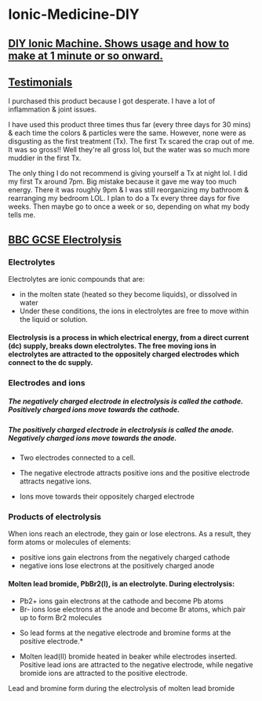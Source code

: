 # Ionic-Medicine-DIY

## [DIY Ionic Machine. Shows usage and how to make at 1 minute or so onward.](https://youtu.be/JWsRKP0uPOY?t=78)

## [Testimonials](https://www.amazon.com/Cleanse-Machine-Vitality-Booklet-Brochure/dp/B00LFW6Y48?th=1)

I purchased this product because I got desperate. I have a lot of inflammation & joint issues. 

I have used this product three times thus far (every three days for 30 mins) & each time the colors & particles were the same. However, none were as disgusting as the first treatment (Tx). The first Tx scared the crap out of me. It was so gross!! Well they're all gross lol, but the water was so much more muddier in the first Tx.

The only thing I do not recommend is giving yourself a Tx at night lol. I did my first Tx around 7pm. Big mistake because it gave me way too much energy. There it was roughly 9pm & I was still reorganizing my bathroom & rearranging my bedroom LOL. I plan to do a Tx every three days for five weeks. Then maybe go to once a week or so, depending on what my body tells me.

## [BBC GCSE Electrolysis](https://www.bbc.co.uk/bitesize/guides/zcsyw6f/revision/1)

### Electrolytes

Electrolytes are ionic compounds that are:

- in the molten state (heated so they become liquids), or
dissolved in water
- Under these conditions, the ions in electrolytes are free to move within the liquid or solution.

#### Electrolysis is a process in which electrical energy, from a direct current (dc) supply, breaks down electrolytes. The free moving ions in electrolytes are attracted to the oppositely charged electrodes which connect to the dc supply.

### Electrodes and ions

##### The negatively charged electrode in electrolysis is called the cathode. Positively charged ions move towards the cathode.

##### The positively charged electrode in electrolysis is called the anode. Negatively charged ions move towards the anode.

- Two electrodes connected to a cell. 

- The negative electrode attracts positive ions and the positive electrode attracts negative ions.

- Ions move towards their oppositely charged electrode

### Products of electrolysis

When ions reach an electrode, they gain or lose electrons. As a result, they form atoms or molecules of elements:

- positive ions gain electrons from the negatively charged cathode
- negative ions lose electrons at the positively charged anode

#### Molten lead bromide, PbBr2(l), is an electrolyte. During electrolysis:

- Pb2+ ions gain electrons at the cathode and become Pb atoms
- Br- ions lose electrons at the anode and become Br atoms, which pair up to form Br2 molecules

* So lead forms at the negative electrode and bromine forms at the positive electrode.*

- Molten lead(II) bromide heated in beaker while electrodes inserted. Positive lead ions are attracted to the negative electrode, while negative 
bromide ions are attracted to the positive electrode.

Lead and bromine form during the electrolysis of molten lead bromide

